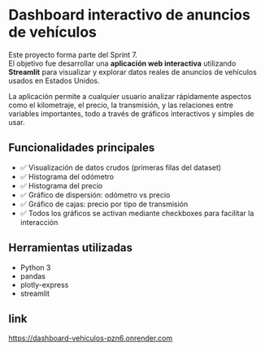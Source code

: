 #  Dashboard interactivo de anuncios de vehículos

Este proyecto forma parte del Sprint 7.  
El objetivo fue desarrollar una **aplicación web interactiva** utilizando **Streamlit** para visualizar y explorar datos reales de anuncios de vehículos usados en Estados Unidos.

La aplicación permite a cualquier usuario analizar rápidamente aspectos como el kilometraje, el precio, la transmisión, y las relaciones entre variables importantes, todo a través de gráficos interactivos y simples de usar.

##  Funcionalidades principales

- ✅ Visualización de datos crudos (primeras filas del dataset)
- ✅ Histograma del odómetro
- ✅ Histograma del precio
- ✅ Gráfico de dispersión: odómetro vs precio
- ✅ Gráfico de cajas: precio por tipo de transmisión
- ✅ Todos los gráficos se activan mediante checkboxes para facilitar la interacción

##  Herramientas utilizadas

- Python 3
- pandas
- plotly-express
- streamlit
## link
https://dashboard-vehiculos-pzn6.onrender.com


